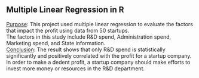 ## Multiple Linear Regression in R
<ins>Purpose</ins>:
This project used multiple linear regression to evaluate the factors that impact the profit using data from 50 startups.\
The factors in this study include R&D spend, Administration spend, Marketing spend, and State information.\
<ins>Conclusion</ins>:
The result shows that only R&D spend is statistically significantly and positively correlated with the profit for a startup company.\
In order to make a dedent profit, a startup company should make efforts to invest more money or resources in the R&D department.
